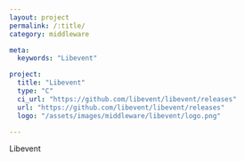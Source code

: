 ```yaml
---
layout: project
permalink: /:title/
category: middleware

meta:
  keywords: "Libevent"

project:
  title: "Libevent"
  type: "C"
  ci_url: "https://github.com/libevent/libevent/releases"
  url: "https://github.com/libevent/libevent/releases"
  logo: "/assets/images/middleware/libevent/logo.png"

---
```

<p>Libevent</p>